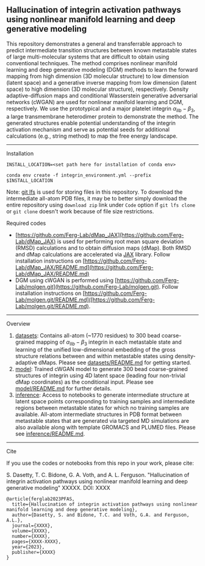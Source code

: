 Hallucination of integrin activation pathways using nonlinear manifold learning and deep generative modeling
---

This repository demonstrates a general and transferrable approach to predict intermediate transition structures between known metastable states of large multi-molecular systems that are difficult to obtain using conventional techniques. The method comprises nonlinear manifold learning and deep generative modeling (DGM) methods to learn the forward mapping from high dimension (3D molecular structure) to low dimension (latent space) and a generative inverse mapping from low dimension (latent space) to high dimension (3D molecular structure), respectively. Density adaptive-diffusion maps and conditional Wasserstein generative adversarial networks (cWGAN) are used for nonlinear manifold learning and DGM, respectively. We use the prototypical and a major platelet integrin $\alpha_{IIb}-\beta_{3}$, a large transmembrane heterodimer protein to demonstrate the method. The generated structures enable potential understanding of the integrin activation mechanism and serve as potential seeds for additional calculations (e.g., string method) to map the free energy landscape. 

---

Installation

`INSTALL_LOCATION=<set path here for installation of conda env>`

`conda env create -f integrin_environment.yml --prefix $INSTALL_LOCATION` 

Note: [git lfs](https://git-lfs.com) is used for storing files in this repository. To download the intermediate all-atom PDB files, it may be to better simply download the entire repository using `download zip` link under `Code` option if `git lfs clone` or `git clone` doesn't work because of file size restrictions.

Required codes

- [https://github.com/Ferg-Lab/dMap_JAX](https://github.com/Ferg-Lab/dMap_JAX) is used for performing root mean square deviation (RMSD) calculations and to obtain diffusion maps (dMap). Both RMSD and dMap calculations are accelerated via [JAX](https://github.com/google/jax) library. Follow installation instructions on [https://github.com/Ferg-Lab/dMap_JAX/README.md](https://github.com/Ferg-Lab/dMap_JAX/README.md)
- DGM using cWGAN is performed using [https://github.com/Ferg-Lab/molgen.git](https://github.com/Ferg-Lab/molgen.git). Follow installation instructions on [https://github.com/Ferg-Lab/molgen.git/README.md]([https://github.com/Ferg-Lab/molgen.git/README.md). 

<!--
<p align="center">
<img width="843" alt="Screenshot 2023-08-22 at 11 00 17 AM" src="https://github.com/Ferg-Lab/activeLearningPFASLinear/assets/38693318/083976aa-eb17-43b8-b232-90b9bfeb7218">
</p>
-->

---

Overview

1. [datasets](./datasets): Contains all-atom (~1770 residues) to 300 bead coarse-grained mapping of $\alpha_{IIb}-\beta_{3}$ integrin in each metastable state and learning of the unified low-dimensional embedding of the gross structure relations between and within metastable states using density-adaptive dMaps. Please see [datasets/README.md](./datasets/README.md) for getting started.
2. [model](./model): Trained cWGAN model to generate 300 bead coarse-grained structures of integrin using 4D latent space (leading four non-trivial dMap coordinates) as the conditional input. Please see [model/README.md](./model/README.md) for further details.
3. [inference](./inference): Access to notebooks to generate intermediate structure at latent space points corresponding to training samples and intermediate regions between metastable states for which no training samples are available. All-atom intermediate structures in PDB format between metastable states that are generated via targeted MD simulations are also available along with template GROMACS and PLUMED files. Please see [inference/README.md](./inference/README.md).
   
---

Cite

If you use the codes or notebooks from this repo in your work, please cite:

S. Dasetty, T. C. Bidone, G. A. Voth, and A. L. Ferguson. "Hallucination of integrin activation pathways using nonlinear manifold learning and deep generative modeling" XXXXX. DOI: XXXX

```
@article{ferglab2023PFAS,
  title={Hallucination of integrin activation pathways using nonlinear manifold learning and deep generative modeling},
  author={Dasetty, S. and Bidone, T.C. and Voth, G.A. and Ferguson, A.L.},
  journal={XXXX},
  volume={XXXX},
  number={XXXX},
  pages={XXXX-XXXX},
  year={2023},
  publisher={XXXX}
}
```



